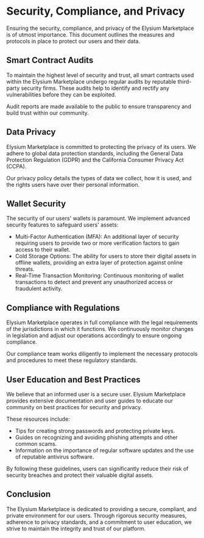 # Security, Compliance, and Privacy

Ensuring the security, compliance, and privacy of the Elysium Marketplace is of utmost importance. This document outlines the measures and protocols in place to protect our users and their data.

## Smart Contract Audits

To maintain the highest level of security and trust, all smart contracts used within the Elysium Marketplace undergo regular audits by reputable third-party security firms. These audits help to identify and rectify any vulnerabilities before they can be exploited.

Audit reports are made available to the public to ensure transparency and build trust within our community.

## Data Privacy

Elysium Marketplace is committed to protecting the privacy of its users. We adhere to global data protection standards, including the General Data Protection Regulation (GDPR) and the California Consumer Privacy Act (CCPA).

Our privacy policy details the types of data we collect, how it is used, and the rights users have over their personal information.

## Wallet Security

The security of our users' wallets is paramount. We implement advanced security features to safeguard users' assets:

- Multi-Factor Authentication (MFA): An additional layer of security requiring users to provide two or more verification factors to gain access to their wallet.
- Cold Storage Options: The ability for users to store their digital assets in offline wallets, providing an extra layer of protection against online threats.
- Real-Time Transaction Monitoring: Continuous monitoring of wallet transactions to detect and prevent any unauthorized access or fraudulent activity.

## Compliance with Regulations

Elysium Marketplace operates in full compliance with the legal requirements of the jurisdictions in which it functions. We continuously monitor changes in legislation and adjust our operations accordingly to ensure ongoing compliance.

Our compliance team works diligently to implement the necessary protocols and procedures to meet these regulatory standards.

## User Education and Best Practices

We believe that an informed user is a secure user. Elysium Marketplace provides extensive documentation and user guides to educate our community on best practices for security and privacy.

These resources include:

- Tips for creating strong passwords and protecting private keys.
- Guides on recognizing and avoiding phishing attempts and other common scams.
- Information on the importance of regular software updates and the use of reputable antivirus software.

By following these guidelines, users can significantly reduce their risk of security breaches and protect their valuable digital assets.

## Conclusion

The Elysium Marketplace is dedicated to providing a secure, compliant, and private environment for our users. Through rigorous security measures, adherence to privacy standards, and a commitment to user education, we strive to maintain the integrity and trust of our platform.